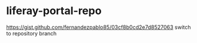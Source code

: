 # liferay-portal-repo
https://gist.github.com/fernandezpablo85/03cf8b0cd2e7d8527063
 switch to repository branch

